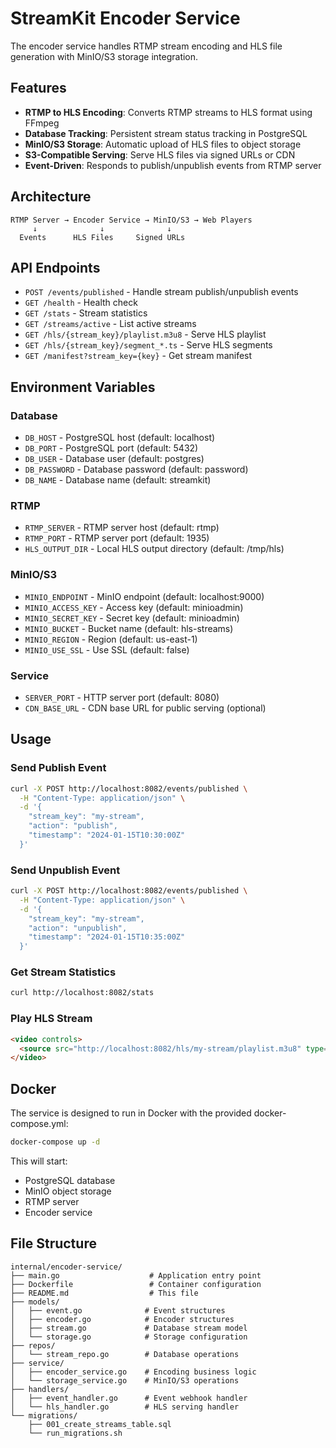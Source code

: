 # StreamKit Encoder Service

The encoder service handles RTMP stream encoding and HLS file generation with MinIO/S3 storage integration.

## Features

- **RTMP to HLS Encoding**: Converts RTMP streams to HLS format using FFmpeg
- **Database Tracking**: Persistent stream status tracking in PostgreSQL
- **MinIO/S3 Storage**: Automatic upload of HLS files to object storage
- **S3-Compatible Serving**: Serve HLS files via signed URLs or CDN
- **Event-Driven**: Responds to publish/unpublish events from RTMP server

## Architecture

```
RTMP Server → Encoder Service → MinIO/S3 → Web Players
     ↓              ↓              ↓
  Events      HLS Files     Signed URLs
```

## API Endpoints

- `POST /events/published` - Handle stream publish/unpublish events
- `GET /health` - Health check
- `GET /stats` - Stream statistics
- `GET /streams/active` - List active streams
- `GET /hls/{stream_key}/playlist.m3u8` - Serve HLS playlist
- `GET /hls/{stream_key}/segment_*.ts` - Serve HLS segments
- `GET /manifest?stream_key={key}` - Get stream manifest

## Environment Variables

### Database
- `DB_HOST` - PostgreSQL host (default: localhost)
- `DB_PORT` - PostgreSQL port (default: 5432)
- `DB_USER` - Database user (default: postgres)
- `DB_PASSWORD` - Database password (default: password)
- `DB_NAME` - Database name (default: streamkit)

### RTMP
- `RTMP_SERVER` - RTMP server host (default: rtmp)
- `RTMP_PORT` - RTMP server port (default: 1935)
- `HLS_OUTPUT_DIR` - Local HLS output directory (default: /tmp/hls)

### MinIO/S3
- `MINIO_ENDPOINT` - MinIO endpoint (default: localhost:9000)
- `MINIO_ACCESS_KEY` - Access key (default: minioadmin)
- `MINIO_SECRET_KEY` - Secret key (default: minioadmin)
- `MINIO_BUCKET` - Bucket name (default: hls-streams)
- `MINIO_REGION` - Region (default: us-east-1)
- `MINIO_USE_SSL` - Use SSL (default: false)

### Service
- `SERVER_PORT` - HTTP server port (default: 8080)
- `CDN_BASE_URL` - CDN base URL for public serving (optional)

## Usage

### Send Publish Event
```bash
curl -X POST http://localhost:8082/events/published \
  -H "Content-Type: application/json" \
  -d '{
    "stream_key": "my-stream",
    "action": "publish",
    "timestamp": "2024-01-15T10:30:00Z"
  }'
```

### Send Unpublish Event
```bash
curl -X POST http://localhost:8082/events/published \
  -H "Content-Type: application/json" \
  -d '{
    "stream_key": "my-stream",
    "action": "unpublish",
    "timestamp": "2024-01-15T10:35:00Z"
  }'
```

### Get Stream Statistics
```bash
curl http://localhost:8082/stats
```

### Play HLS Stream
```html
<video controls>
  <source src="http://localhost:8082/hls/my-stream/playlist.m3u8" type="application/x-mpegURL">
</video>
```

## Docker

The service is designed to run in Docker with the provided docker-compose.yml:

```bash
docker-compose up -d
```

This will start:
- PostgreSQL database
- MinIO object storage
- RTMP server
- Encoder service

## File Structure

```
internal/encoder-service/
├── main.go                    # Application entry point
├── Dockerfile                 # Container configuration
├── README.md                  # This file
├── models/
│   ├── event.go              # Event structures
│   ├── encoder.go            # Encoder structures
│   ├── stream.go             # Database stream model
│   └── storage.go            # Storage configuration
├── repos/
│   └── stream_repo.go        # Database operations
├── service/
│   ├── encoder_service.go    # Encoding business logic
│   └── storage_service.go    # MinIO/S3 operations
├── handlers/
│   ├── event_handler.go      # Event webhook handler
│   └── hls_handler.go        # HLS serving handler
└── migrations/
    ├── 001_create_streams_table.sql
    └── run_migrations.sh
``` 